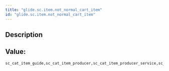 ```yaml
---
title: "glide.sc.item.not_normal_cart_item"
id: "glide.sc.item.not_normal_cart_item"
---
```

## Description



## Value: 
```
sc_cat_item_guide,sc_cat_item_producer,sc_cat_item_producer_service,sc_cat_item_wizard,sc_cat_item_content
```